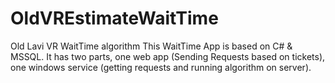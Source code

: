 # OldVREstimateWaitTime
Old Lavi VR WaitTime algorithm 
This WaitTime App is based on C# & MSSQL. 
It has two parts, one web app (Sending Requests based on tickets), one windows service (getting requests and running algorithm on server).
